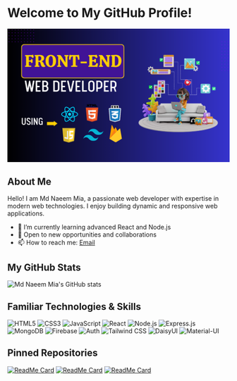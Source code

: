 # Welcome to My GitHub Profile!

![Banner Image](https://github.com/Naeemmia4/MdNaeemMia/raw/main/banner1.png)

## About Me

Hello! I am Md Naeem Mia, a passionate web developer with expertise in modern web technologies. I enjoy building dynamic and responsive web applications.

- 🌱 I’m currently learning advanced React and Node.js
- 💼 Open to new opportunities and collaborations
- 📫 How to reach me: [Email](mailto:naeemmia4@gmail.com)

## My GitHub Stats

![Md Naeem Mia's GitHub stats](https://github-readme-stats.vercel.app/api?username=MdNaeemMia&show_icons=true&theme=radical)

## Familiar Technologies & Skills

![HTML5](https://img.shields.io/badge/-HTML5-E34F26?style=flat-square&logo=html5&logoColor=white)
![CSS3](https://img.shields.io/badge/-CSS3-1572B6?style=flat-square&logo=css3)
![JavaScript](https://img.shields.io/badge/-JavaScript-F7DF1E?style=flat-square&logo=javascript)
![React](https://img.shields.io/badge/-React-61DAFB?style=flat-square&logo=react)
![Node.js](https://img.shields.io/badge/-Node.js-339933?style=flat-square&logo=node.js)
![Express.js](https://img.shields.io/badge/-Express.js-000000?style=flat-square&logo=express)
![MongoDB](https://img.shields.io/badge/-MongoDB-47A248?style=flat-square&logo=mongodb)
![Firebase](https://img.shields.io/badge/-Firebase-FFCA28?style=flat-square&logo=firebase)
![Auth](https://img.shields.io/badge/-Auth-4479A1?style=flat-square&logo=auth0)
![Tailwind CSS](https://img.shields.io/badge/-Tailwind%20CSS-38B2AC?style=flat-square&logo=tailwind-css)
![DaisyUI](https://img.shields.io/badge/-DaisyUI-38B2AC?style=flat-square&logo=daisyui)
![Material-UI](https://img.shields.io/badge/-MUI-0081CB?style=flat-square&logo=mui)

## Pinned Repositories

[![ReadMe Card](https://github-readme-stats.vercel.app/api/pin/?username=MdNaeemMia&repo=project1)](https://github.com/MdNaeemMia/project1)
[![ReadMe Card](https://github-readme-stats.vercel.app/api/pin/?username=MdNaeemMia&repo=project2)](https://github.com/MdNaeemMia/project2)
[![ReadMe Card](https://github-readme-stats.vercel.app/api/pin/?username=MdNaeemMia&repo=project3)](https://github.com/MdNaeemMia/project3)
